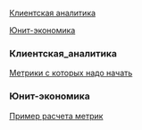 [Клиентская аналитика](#Клиентская_аналитика) 

[Юнит-экономика](#Юнит-экономика) 

### Клиентская_аналитика
[Метрики с которых надо начать](https://habr.com/ru/companies/otus/articles/799515/)

### Юнит-экономика

[Пример расчета метрик](https://habr.com/ru/articles/665936/)
